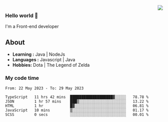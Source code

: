 <img align='right' src="https://github-readme-stats.vercel.app/api?username=jumodada&show_icons=true&theme=vue">

### Hello world 👋

I'm a Front-end developer 
    
## About
-  **Learning :** Java | NodeJs
-  **Languages :** Javascript | Java
-  **Hobbies:** Dota | The Legend of Zelda

### My code time

<!--START_SECTION:waka-->

```text
From: 22 May 2023 - To: 29 May 2023

TypeScript   11 hrs 42 mins  ███████████████████▓░░░░░   78.78 %
JSON         1 hr 57 mins    ███▒░░░░░░░░░░░░░░░░░░░░░   13.22 %
HTML         1 hr            █▓░░░░░░░░░░░░░░░░░░░░░░░   06.81 %
JavaScript   10 mins         ▒░░░░░░░░░░░░░░░░░░░░░░░░   01.17 %
SCSS         0 secs          ░░░░░░░░░░░░░░░░░░░░░░░░░   00.01 %
```

<!--END_SECTION:waka-->
